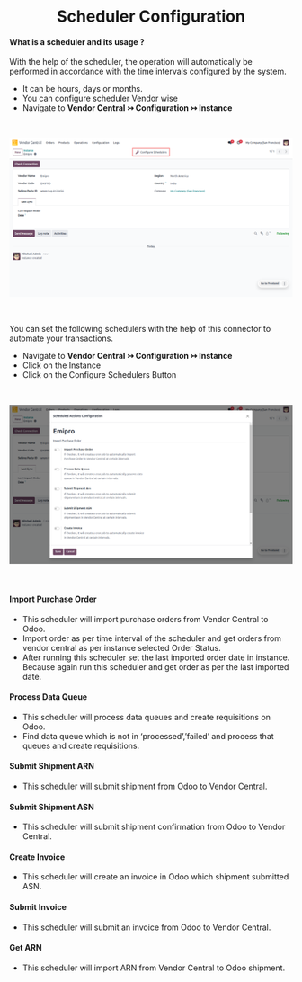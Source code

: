 <h1 align="center"><strong>  Scheduler Configuration </strong></h1>

#### What is a scheduler and its usage ?

With the help of the scheduler, the operation will automatically be performed in accordance with the time intervals configured by the system.


* It can be hours, days or months.
* You can configure scheduler Vendor wise
* Navigate to **Vendor Central ↣ Configuration ↣ Instance**

<br/>

<div align="center">

![](./images/VC-6.png)
</div>

<br/>

You can set the following schedulers with the help of this connector to automate your transactions.

* Navigate to **Vendor Central ↣ Configuration ↣ Instance**
* Click on the Instance
* Click on the Configure Schedulers Button

<br/>

<div align="center">

![](./images/VC-7.png)
</div>

<br/>

#### Import Purchase Order
* This scheduler will import purchase orders from Vendor Central to Odoo.
* Import order as per time interval of the scheduler and get orders from vendor central as per instance selected Order Status.
* After running this scheduler set the last imported order date in instance. Because again run this scheduler and get order as per the last imported date.

#### Process Data Queue
* This scheduler will process  data queues and create requisitions on Odoo.
* Find data queue which is not in ‘processed’,’failed’ and process that queues and create requisitions.

#### Submit Shipment ARN
* This scheduler will submit shipment from Odoo to Vendor Central.

#### Submit Shipment ASN
* This scheduler will submit shipment confirmation from Odoo to Vendor Central.

#### Create Invoice
* This scheduler will create an invoice in Odoo which shipment submitted ASN.

#### Submit Invoice
* This scheduler will submit an invoice from Odoo to Vendor Central.

#### Get ARN
* This scheduler will import ARN from Vendor Central to Odoo shipment.
